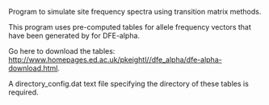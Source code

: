 Program to simulate site frequency spectra using transition matrix methods.   

This program uses pre-computed tables for allele frequency vectors that have been generated by for DFE-alpha. 
 
Go here to download the tables: http://www.homepages.ed.ac.uk/pkeightl//dfe_alpha/dfe-alpha-download.html.   

A directory_config.dat text file specifying the directory of these tables is required.
